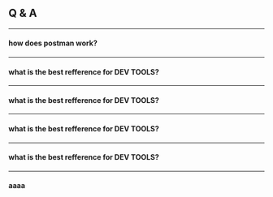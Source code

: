 
## Q & A 

***
#### how does postman work?

***
#### what is the best refference for DEV TOOLS?
***
#### what is the best refference for DEV TOOLS?
***
#### what is the best refference for DEV TOOLS?
***
#### what is the best refference for DEV TOOLS?
***
#### aaaa